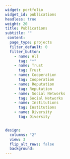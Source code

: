 ```yaml
---
widget: portfolio
widget_id: publications
headless: true
weight: 20
title: Publications
subtitle: ""
 content:
  page_type: projects
  filter_default: 0
  filter_button:
    - name: All
      tag: "*"
    - name: Trust 
      tag: Trust
    - name: Cooperation
      tag: Cooperation
    - name: Reputation 
      tag: Reputation
    - name: Social Networks 
      tag: Social Networks
    - name: Institutions
      tag: Institutions
    - name: Diversity
      tag: Diversity


design:
  columns: "2"
  view: 3
  flip_alt_rows: false
  background:
---
```

